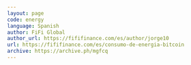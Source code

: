 ```yaml
---
layout: page
code: energy
language: Spanish
author: FiFi Global
author_url: https://fififinance.com/es/author/jorge10
url: https://fififinance.com/es/consumo-de-energia-bitcoin
archive: https://archive.ph/mgfcq
---
```


